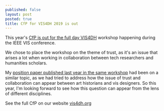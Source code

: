 ```yaml
---
published: false
layout: post
posted: true
title: CfP for VIS4DH 2019 is out
---
```



This year's [CfP is out for the full day VIS4DH](http://vis4dh.org/) workshop happening during the IEEE VIS conference.
 
We chose to place the workshop on the theme of trust, as it's an issue that arises a lot when working in collaboration between tech researchers and humanities scholars.
 
My [position paper published last year in the same workshop](https://projectcornelia.be/download/When%20the%20Tech%20Kids%20are%20Running%20Too%20Fast%20%20Data%20Visualisation%20Through%20the%20Lens%20of%20Art%20History%20Research%20(7).pdf) had been on a similar topic, as we had tried to address how the issue of trust and collaboration can appear between art historians and vis designers. So this year, I'm looking forward to see how this question can appear from the lens of different disciplines.  

See the full CfP on our website [vis4dh.org](vis4dh.org)

